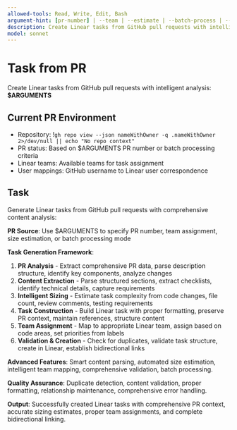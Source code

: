 ```yaml
---
allowed-tools: Read, Write, Edit, Bash
argument-hint: [pr-number] | --team | --estimate | --batch-process | --auto-create
description: Create Linear tasks from GitHub pull requests with intelligent content extraction and task sizing
model: sonnet
---
```


# Task from PR

Create Linear tasks from GitHub pull requests with intelligent analysis: **$ARGUMENTS**

## Current PR Environment

- Repository: !`gh repo view --json nameWithOwner -q .nameWithOwner 2>/dev/null || echo "No repo context"`
- PR status: Based on $ARGUMENTS PR number or batch processing criteria
- Linear teams: Available teams for task assignment
- User mappings: GitHub username to Linear user correspondence

## Task

Generate Linear tasks from GitHub pull requests with comprehensive content analysis:

**PR Source**: Use $ARGUMENTS to specify PR number, team assignment, size estimation, or batch processing mode

**Task Generation Framework**:
1. **PR Analysis** - Extract comprehensive PR data, parse description structure, identify key components, analyze changes
2. **Content Extraction** - Parse structured sections, extract checklists, identify technical details, capture requirements
3. **Intelligent Sizing** - Estimate task complexity from code changes, file count, review comments, testing requirements
4. **Task Construction** - Build Linear task with proper formatting, preserve PR context, maintain references, structure content
5. **Team Assignment** - Map to appropriate Linear team, assign based on code areas, set priorities from labels
6. **Validation & Creation** - Check for duplicates, validate task structure, create in Linear, establish bidirectional links

**Advanced Features**: Smart content parsing, automated size estimation, intelligent team mapping, comprehensive validation, batch processing.

**Quality Assurance**: Duplicate detection, content validation, proper formatting, relationship maintenance, comprehensive error handling.

**Output**: Successfully created Linear tasks with comprehensive PR context, accurate sizing estimates, proper team assignments, and complete bidirectional linking.
